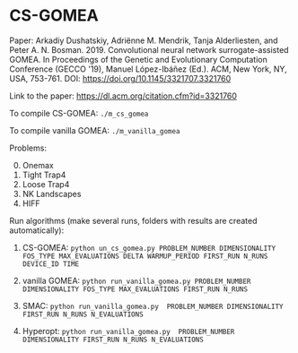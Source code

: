 # CS-GOMEA

Paper: Arkadiy Dushatskiy, Adriënne M. Mendrik, Tanja Alderliesten, and Peter A. N. Bosman. 2019. Convolutional neural network surrogate-assisted GOMEA. In Proceedings of the Genetic and Evolutionary Computation Conference (GECCO '19), Manuel López-Ibáñez (Ed.). ACM, New York, NY, USA, 753-761. DOI: https://doi.org/10.1145/3321707.3321760 

Link to the paper: https://dl.acm.org/citation.cfm?id=3321760

To compile CS-GOMEA: `./m_cs_gomea`

To compile vanilla GOMEA: `./m_vanilla_gomea`

Problems:

0. Onemax
1. Tight Trap4
2. Loose Trap4
3. NK Landscapes
4. HIFF

Run algorithms (make several runs, folders with results are created automatically):

1. CS-GOMEA: `python un_cs_gomea.py PROBLEM_NUMBER DIMENSIONALITY FOS_TYPE MAX_EVALUATIONS DELTA WARMUP_PERIOD FIRST_RUN N_RUNS DEVICE_ID TIME`

2. vanilla GOMEA: `python run_vanilla_gomea.py PROBLEM_NUMBER DIMENSIONALITY FOS_TYPE MAX_EVALUATIONS FIRST_RUN N_RUNS`

3. SMAC: `python run_vanilla_gomea.py  PROBLEM_NUMBER DIMENSIONALITY FIRST_RUN N_RUNS N_EVALUATIONS`

4. Hyperopt: `python run_vanilla_gomea.py  PROBLEM_NUMBER DIMENSIONALITY FIRST_RUN N_RUNS N_EVALUATIONS`

